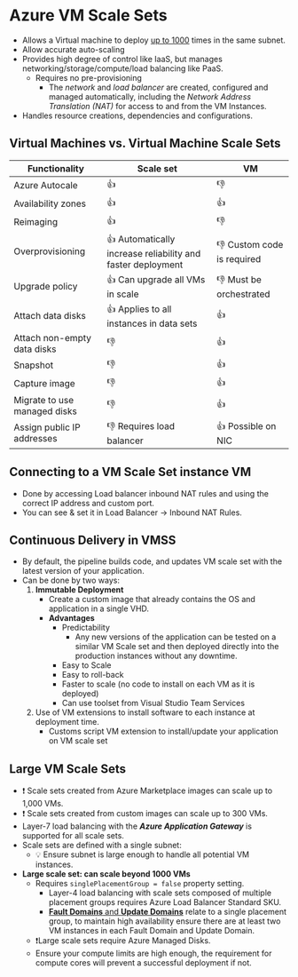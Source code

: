 
# Azure VM Scale Sets

- Allows a Virtual machine to deploy [up to 1000](#large-vm-scale-sets) times in the same subnet.
- Allow accurate auto-scaling
- Provides high degree of control like IaaS, but manages networking/storage/compute/load balancing like PaaS.
  - Requires no pre-provisioning
    - The _network_ and _load balancer_ are created, configured and managed automatically, including the _Network Address Translation (NAT)_ for access to and from the VM Instances.
- Handles resource creations, dependencies and configurations.

## Virtual Machines vs. Virtual Machine Scale Sets

| Functionality | Scale set   |  VM  |
| ------------- |-------------| -----|
| Azure Autocale  | 👍 | 👎 |
| Availability zones | 👍 | 👍 |
| Reimaging  | 👍 | 👎 |
| Overprovisioning | 👍 Automatically increase reliability and faster deployment | 👎 Custom code is required |
| Upgrade policy | 👍 Can upgrade all VMs in scale | 👎 Must be orchestrated |
| Attach data disks | 👍 Applies to all instances in data sets | 👍 |
| Attach non-empty data disks | 👎  | 👍 |
| Snapshot  | 👎 | 👍 |
| Capture image | 👎 | 👍 |
| Migrate to use managed disks | 👎 | 👍 |
| Assign public IP addresses | 👎 Requires load balancer | 👍 Possible on NIC |

## Connecting to a VM Scale Set instance VM

- Done by accessing Load balancer inbound NAT rules and using the correct IP address and custom port.
- You can see & set it in Load Balancer -> Inbound NAT Rules.

## Continuous Delivery in VMSS

- By default, the pipeline builds code, and updates VM scale set with the latest version of your application.
- Can be done by two ways:
  1. **Immutable Deployment**
      - Create a custom image that already contains the OS and application in a single VHD.
      - **Advantages**
        - Predictability
          - Any new versions of the application can be tested on a similar VM Scale set and then deployed directly into the production instances without any downtime.
        - Easy to Scale
        - Easy to roll-back
        - Faster to scale (no code to install on each VM as it is deployed)
        - Can use toolset from Visual Studio Team Services
  2. Use of VM extensions to install software to each instance at deployment time.
      - Customs script VM extension to install/update your application on VM scale set

## Large VM Scale Sets

- ❗ Scale sets created from Azure Marketplace images can scale up to 1,000 VMs.
- ❗ Scale sets created from custom images can scale up to 300 VMs.
- Layer-7 load balancing with the ***Azure Application Gateway*** is supported for all scale sets.
- Scale sets are defined with a single subnet:
  - 💡 Ensure subnet is large enough to handle all potential VM instances.
- **Large scale set: can scale beyond 1000 VMs**
  - Requires `singlePlacementGroup = false` property setting.
    - Layer-4 load balancing with scale sets composed of multiple placement groups requires Azure Load Balancer Standard SKU.
    - [**Fault Domains** and **Update Domains**](./2.%20VM%20Availability%20(SLA,%20Availability%20Sets,%20Availability%20Zones).md#update-and-fault-domains) relate to a single placement group, to maintain high availability ensure there are at least two VM instances in each Fault Domain and Update Domain.
  - ❗Large scale sets require Azure Managed Disks.
  - Ensure your compute limits are high enough, the requirement for compute cores will prevent a successful deployment if not.
